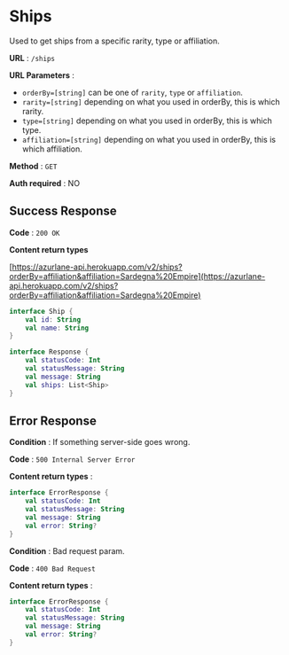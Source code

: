 # Ships

Used to get ships from a specific rarity, type or affiliation.

**URL** : `/ships`

**URL Parameters** :
- `orderBy=[string]` can be one of `rarity`, `type` or `affiliation`.
- `rarity=[string]` depending on what you used in orderBy, this is which rarity.
- `type=[string]` depending on what you used in orderBy, this is which type.
- `affiliation=[string]` depending on what you used in orderBy, this is which affiliation.

**Method** : `GET`

**Auth required** : NO

## Success Response

**Code** : `200 OK`

**Content return types**

[https://azurlane-api.herokuapp.com/v2/ships?orderBy=affiliation&affiliation=Sardegna%20Empire](https://azurlane-api.herokuapp.com/v2/ships?orderBy=affiliation&affiliation=Sardegna%20Empire)
```kotlin
interface Ship {
    val id: String
    val name: String
}

interface Response {
    val statusCode: Int
    val statusMessage: String
    val message: String
    val ships: List<Ship>
}

```

## Error Response

**Condition** : If something server-side goes wrong.

**Code** : `500 Internal Server Error`

**Content return types** :

```kotlin
interface ErrorResponse {
    val statusCode: Int
    val statusMessage: String
    val message: String
    val error: String?
}
```

**Condition** : Bad request param.

**Code** : `400 Bad Request`

**Content return types** :

```kotlin
interface ErrorResponse {
    val statusCode: Int
    val statusMessage: String
    val message: String
    val error: String?
}
```
